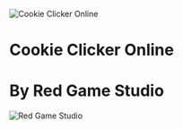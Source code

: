 ![Cookie Clicker Online](https://cdn.glitch.me/c88ee84e-0622-4f0d-b367-41dcf67bfa00%2Fccothumb.png?v=1634944032007)

# Cookie Clicker Online
# By Red Game Studio
![Red Game Studio](https://cdn.glitch.me/c88ee84e-0622-4f0d-b367-41dcf67bfa00%2Frgs.png?v=1636789282639)
